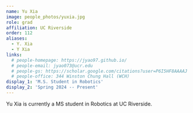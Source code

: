 ```yaml
---
name: Yu Xia
image: people_photos/yuxia.jpg
role: grad
affiliation: UC Riverside
order: 112
aliases:
  - Y. Xia
  - Y Xia
links:
  # people-homepage: https://jyao97.github.io/
  # people-email: jyao073@ucr.edu
  # people-gs: https://scholar.google.com/citations?user=P6I5HF8AAAAJ
  # people-office: 344 Winston Chung Hall (WCH)
display_1: 'M.S. Student in Robotics'
display_2: 'Spring 2024 -- Present'
---
```


Yu Xia is currently a MS student in Robotics at UC Riverside.